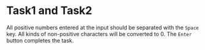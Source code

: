# Task1 and Task2
All positive numbers entered at the input should be separated with the `Space` key.
All kinds of non-positive characters will be converted to 0.
The `Enter` button completes the task.